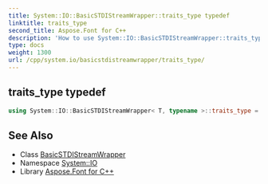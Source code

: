 ```yaml
---
title: System::IO::BasicSTDIStreamWrapper::traits_type typedef
linktitle: traits_type
second_title: Aspose.Font for C++
description: 'How to use System::IO::BasicSTDIStreamWrapper::traits_type typedef of System::IO::BasicSTDIStreamWrapper class in C++.'
type: docs
weight: 1300
url: /cpp/system.io/basicstdistreamwrapper/traits_type/
---
```

## traits_type typedef




```cpp
using System::IO::BasicSTDIStreamWrapper< T, typename >::traits_type =  typename BaseType::traits_type
```

## See Also

* Class [BasicSTDIStreamWrapper](../)
* Namespace [System::IO](../../)
* Library [Aspose.Font for C++](../../../)
